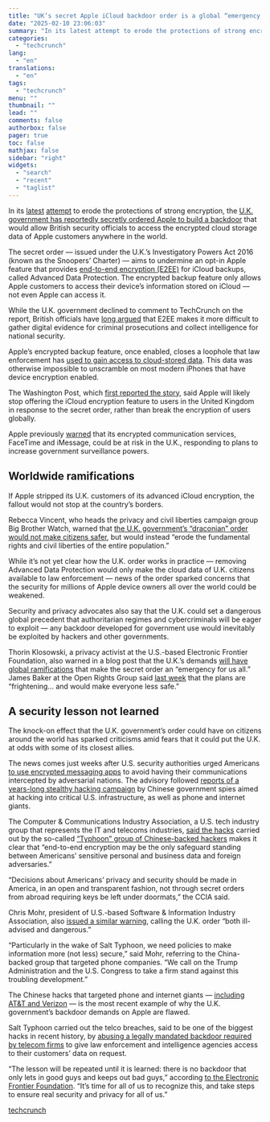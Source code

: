 ```yaml
---
title: "UK’s secret Apple iCloud backdoor order is a global “emergency,” say critics"
date: "2025-02-10 23:06:03"
summary: "In its latest attempt to erode the protections of strong encryption, the U.K. government has reportedly secretly ordered Apple to build a backdoor that would allow British security officials to access the encrypted cloud storage data of Apple customers anywhere in the world. The secret order — issued under the..."
categories:
  - "techcrunch"
lang:
  - "en"
translations:
  - "en"
tags:
  - "techcrunch"
menu: ""
thumbnail: ""
lead: ""
comments: false
authorbox: false
pager: true
toc: false
mathjax: false
sidebar: "right"
widgets:
  - "search"
  - "recent"
  - "taglist"
---
```


In its [latest](https://techcrunch.com/2023/06/27/an-encryption-exodus-looms-over-uks-online-safety-bill/) [attempt](https://techcrunch.com/2023/09/20/braverman-warns-meta-over-e2e-encryption/) to erode the protections of strong encryption, the [U.K. government has reportedly secretly ordered Apple to build a backdoor](https://techcrunch.com/2025/02/07/uk-government-demands-apple-backdoor-to-encrypted-cloud-data-report/) that would allow British security officials to access the encrypted cloud storage data of Apple customers anywhere in the world.

The secret order — issued under the U.K.’s Investigatory Powers Act 2016 (known as the Snoopers’ Charter) — aims to undermine an opt-in Apple feature that provides [end-to-end encryption (E2EE)](https://techcrunch.com/2025/01/31/techcrunch-reference-guide-to-security-terminology/#end-to-end-encryption) for iCloud backups, called Advanced Data Protection. The encrypted backup feature only allows Apple customers to access their device’s information stored on iCloud — not even Apple can access it.

While the U.K. government declined to comment to TechCrunch on the report, British officials have [long argued](https://techcrunch.com/2017/06/05/we-want-to-limit-use-of-e2e-encryption-confirms-uk-minister/) that E2EE makes it more difficult to gather digital evidence for criminal prosecutions and collect intelligence for national security.

Apple’s encrypted backup feature, once enabled, closes a loophole that law enforcement has [used to gain access to cloud-stored data](https://techcrunch.com/2022/12/07/apple-launches-end-to-end-encryption-for-icloud-data/). This data was otherwise impossible to unscramble on most modern iPhones that have device encryption enabled.

The Washington Post, which [first reported the story](https://www.washingtonpost.com/technology/2025/02/07/apple-encryption-backdoor-uk/), said Apple will likely stop offering the iCloud encryption feature to users in the United Kingdom in response to the secret order, rather than break the encryption of users globally.

Apple previously [warned](https://techcrunch.com/2023/07/20/apple-ipa-threat/) that its encrypted communication services, FaceTime and iMessage, could be at risk in the U.K., responding to plans to increase government surveillance powers.

Worldwide ramifications
-----------------------

If Apple stripped its U.K. customers of its advanced iCloud encryption, the fallout would not stop at the country’s borders.

Rebecca Vincent, who heads the privacy and civil liberties campaign group Big Brother Watch, warned that [the U.K. government’s “draconian” order would not make citizens safer](https://bigbrotherwatch.org.uk/press-releases/big-brother-watch-response-to-the-government-ordering-apple-to-let-them-spy-on-users-messages/), but would instead “erode the fundamental rights and civil liberties of the entire population.”

While it’s not yet clear how the U.K. order works in practice — removing Advanced Data Protection would only make the cloud data of U.K. citizens available to law enforcement — news of the order sparked concerns that the security for millions of Apple device owners all over the world could be weakened.

Security and privacy advocates also say that the U.K. could set a dangerous global precedent that authoritarian regimes and cybercriminals will be eager to exploit — any backdoor developed for government use would inevitably be exploited by hackers and other governments.

Thorin Klosowski, a privacy activist at the U.S.-based Electronic Frontier Foundation, also warned in a blog post that the U.K.’s demands [will have global ramifications](https://www.eff.org/deeplinks/2025/02/uks-demands-apple-break-encryption-emergency-us-all) that make the secret order an “emergency for us all.” James Baker at the Open Rights Group said [last week](https://www.openrightsgroup.org/press-releases/uk-government-undermines-security-with-demands-for-apple-encrypted-data/) that the plans are “frightening… and would make everyone less safe.”

**A security lesson not learned**
---------------------------------

The knock-on effect that the U.K. government’s order could have on citizens around the world has sparked criticisms amid fears that it could put the U.K. at odds with some of its closest allies.

The news comes just weeks after U.S. security authorities urged Americans [to use encrypted messaging apps](https://techcrunch.com/2024/12/04/fbi-recommends-encrypted-messaging-apps-combat-chinese-hackers/) to avoid having their communications intercepted by adversarial nations. The advisory followed [reports of a years-long stealthy hacking campaign](https://techcrunch.com/2025/01/10/meet-the-chinese-typhoon-hackers-preparing-for-war/) by Chinese government spies aimed at hacking into critical U.S. infrastructure, as well as phone and internet giants.

The Computer & Communications Industry Association, a U.S. tech industry group that represents the IT and telecoms industries, [said the hacks](https://ccianet.org/news/2025/02/ccia-responds-to-reports-of-uk-demand-for-worldwide-apple-icloud-access/) carried out by the so-called [“Typhoon” group of Chinese-backed hackers](https://techcrunch.com/2025/01/10/meet-the-chinese-typhoon-hackers-preparing-for-war/) makes it clear that “end-to-end encryption may be the only safeguard standing between Americans’ sensitive personal and business data and foreign adversaries.”

“Decisions about Americans’ privacy and security should be made in America, in an open and transparent fashion, not through secret orders from abroad requiring keys be left under doormats,” the CCIA said.

Chris Mohr, president of U.S.-based Software & Information Industry Association, also [issued a similar warning](https://www.siia.net/siia-statement-on-uk-order-for-apple-to-create-backdoor/), calling the U.K. order “both ill-advised and dangerous.”

“Particularly in the wake of Salt Typhoon, we need policies to make information more (not less) secure,” said Mohr, referring to the China-backed group that targeted phone companies. “We call on the Trump Administration and the U.S. Congress to take a firm stand against this troubling development.”

The Chinese hacks that targeted phone and internet giants — [including AT&T and Verizon](https://techcrunch.com/2024/12/30/verizon-says-it-has-secured-its-network-after-breach-by-china-linked-salt-typhoon-group/) — is the most recent example of why the U.K. government’s backdoor demands on Apple are flawed.

Salt Typhoon carried out the telco breaches, said to be one of the biggest hacks in recent history, by [abusing a legally mandated backdoor required by telecom firms](https://techcrunch.com/2024/10/07/the-30-year-old-internet-backdoor-law-that-came-back-to-bite/) to give law enforcement and intelligence agencies access to their customers’ data on request.

“The lesson will be repeated until it is learned: there is no backdoor that only lets in good guys and keeps out bad guys,” according [to the Electronic Frontier Foundation](https://www.eff.org/deeplinks/2024/10/salt-typhoon-hack-shows-theres-no-security-backdoor-thats-only-good-guys). “It’s time for all of us to recognize this, and take steps to ensure real security and privacy for all of us.”

[techcrunch](https://techcrunch.com/2025/02/10/uks-secret-apple-icloud-backdoor-order-is-a-global-emergency-say-critics/)

